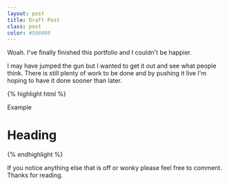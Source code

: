```yaml
---
layout: post
title: Draft Post
class: post
color: #566069
---
```


Woah. I've finally finished this portfolio and I couldn't be happier.

I may have jumped the gun but I wanted to get it out and see what people think. There is still plenty of work to be done and by pushing it live I'm hoping to have it done sooner than later.

{% highlight html %}
<div class="example">
	<p>Example</p>
	<h1>Heading</h1> 
</div>
{% endhighlight %} 

If you notice anything else that is off or wonky please feel free to comment. Thanks for reading.
